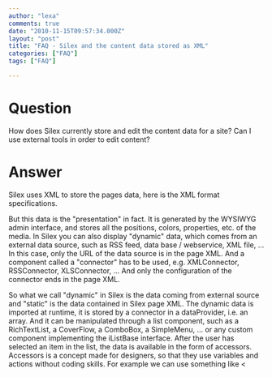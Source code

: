 ```yaml
---
author: "lexa"
comments: true
date: "2010-11-15T09:57:34.000Z"
layout: "post"
title: "FAQ - Silex and the content data stored as XML"
categories: ["FAQ"]
tags: ["FAQ"]

---
```

# Question


How does Silex currently store and edit the content data for a site? Can I use external tools in order to edit content?


# Answer


Silex uses XML to store the pages data, here is the XML format specifications.

But this data is the "presentation" in fact. It is generated by the WYSIWYG admin interface, and stores all the positions, colors, properties, etc. of the media. In Silex you can also display "dynamic" data, which comes from an external data source, such as RSS feed, data base / webservice, XML file, ... In this case, only the URL of the data source is in the page XML. And a component called a "connector" has to be used, e.g. XMLConnector, RSSConnector, XLSConnector, ... And only the configuration of the connector ends in the page XML.

So what we call "dynamic" in Silex is the data coming from external source and "static" is the data contained in Silex page XML. The dynamic data is imported at runtime, it is stored by a connector in a dataProvider, i.e. an array. And it can be manipulated through a list component, such as a RichTextList, a CoverFlow, a ComboBox, a SimpleMenu, ... or any custom component implementing the iListBase interface. After the user has selected an item in the list, the data is available in the form of accessors. Accessors is a concept made for designers, so that they use variables and actions without coding skills. For example we can use something like <<title>> to access the title node of the selected item. Or we have a DataContainer component if there are several connectors and possible selections. Then the data is accessed with <<myDataContainer.title>>.

This is a rough introduction, and the french documentation ( http://community.silexlabs.org/silex/aide/ ) is being translated this month ( https://www.silexlabs.org/ )



